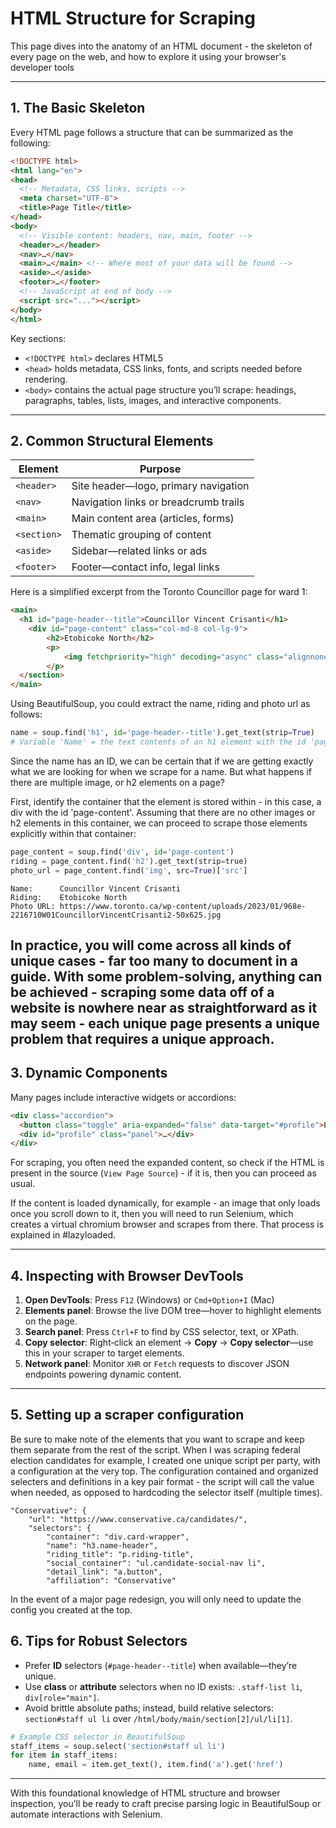 # HTML Structure for Scraping

This page dives into the anatomy of an HTML document - the skeleton of every page on the web, and how to explore it using your browser's developer tools

---

## 1. The Basic Skeleton

Every HTML page follows a structure that can be summarized as the following:

```html
<!DOCTYPE html>
<html lang="en">
<head>
  <!-- Metadata, CSS links, scripts -->
  <meta charset="UTF-8">
  <title>Page Title</title>
</head>
<body>
  <!-- Visible content: headers, nav, main, footer -->
  <header>…</header>
  <nav>…</nav>
  <main>…</main> <!-- Where most of your data will be found -->
  <aside>…</aside>
  <footer>…</footer>
  <!-- JavaScript at end of body -->
  <script src="..."></script>
</body>
</html>
```

Key sections:

- `<!DOCTYPE html>` declares HTML5
- `<head>` holds metadata, CSS links, fonts, and scripts needed before rendering.
- `<body>` contains the actual page structure you’ll scrape: headings, paragraphs, tables, lists, images, and interactive components.

---

## 2. Common Structural Elements

| Element   | Purpose                                  |
|-----------|------------------------------------------|
| `<header>` | Site header—logo, primary navigation    |
| `<nav>`    | Navigation links or breadcrumb trails   |
| `<main>`   | Main content area (articles, forms)     |
| `<section>`| Thematic grouping of content            |
| `<aside>`  | Sidebar—related links or ads            |
| `<footer>` | Footer—contact info, legal links        |

Here is a simplified excerpt from the Toronto Councillor page for ward 1:
```html
<main>
  <h1 id="page-header--title">Councillor Vincent Crisanti</h1>
    <div id="page-content" class="col-md-8 col-lg-9">
        <h2>Etobicoke North</h2>
        <p>
            <img fetchpriority="high" decoding="async" class="alignnone wp-image-744932" src="https://www.toronto.ca/wp-content/uploads/2023/01/968e-2216710W01CouncillorVincentCrisanti2-5 0x625.jpg" alt="Portrait of Councillor Vincent Crisanti" width="250" height="313">
        </p>
  </section>
</main>
```
Using BeautifulSoup, you could extract the name, riding and photo url as follows:

```python
name = soup.find('h1', id='page-header--title').get_text(strip=True)
# Variable 'Name' = the text contents of an h1 element with the id 'page-header--title', with whitespace stripped
```

Since the name has an ID, we can be certain that if we are getting exactly what we are looking for when we scrape for a name. But what happens if there are multiple image, or h2 elements on a page?

First, identify the container that the element is stored within - in this case, a div with the id 'page-content'. Assuming that there are no other images or h2 elements in this container, we can proceed to scrape those elements explicitly within that container:

```python
page_content = soup.find('div', id='page-content')
riding = page_content.find('h2').get_text(strip=true)
photo_url = page_content.find('img', src=True)['src']
```

```stdout
Name:      Councillor Vincent Crisanti
Riding:    Etobicoke North
Photo URL: https://www.toronto.ca/wp-content/uploads/2023/01/968e-2216710W01CouncillorVincentCrisanti2-50x625.jpg
```

In practice, you will come across all kinds of unique cases - far too many to document in a guide. With some problem-solving, anything can be achieved - scraping some data off of a website is nowhere near as straightforward as it may seem - each unique page presents a unique problem that requires a unique approach.
---

## 3. Dynamic Components

Many pages include interactive widgets or accordions:

```html
<div class="accordion">
  <button class="toggle" aria-expanded="false" data-target="#profile">Profile</button>
  <div id="profile" class="panel">…</div>
</div>
```

For scraping, you often need the expanded content, so check if the HTML is present in the source (`View Page Source`) - if it is, then you can proceed as usual.

If the content is loaded dynamically, for example - an image that only loads once you scroll down to it, then you will need to run Selenium, which creates a virtual chromium browser and scrapes from there. That process is explained in #lazyloaded.

---

## 4. Inspecting with Browser DevTools

1. **Open DevTools**: Press `F12` (Windows) or `Cmd+Option+I` (Mac)
2. **Elements panel**: Browse the live DOM tree—hover to highlight elements on the page.
3. **Search panel**: Press `Ctrl+F` to find by CSS selector, text, or XPath.
4. **Copy selector**: Right‑click an element → **Copy** → **Copy selector**—use this in your scraper to target elements.
5. **Network panel**: Monitor `XHR` or `Fetch` requests to discover JSON endpoints powering dynamic content.

---

## 5. Setting up a scraper configuration
Be sure to make note of the elements that you want to scrape and keep them separate from the rest of the script. When I was scraping federal election candidates for example, I created one unique script per party, with a configuration at the very top. The configuration contained and organized selecters and definitions in a key pair format - the script will call the value when needed, as opposed to hardcoding the selector itself (multiple times). 

```
"Conservative": {
    "url": "https://www.conservative.ca/candidates/",
    "selectors": {
        "container": "div.card-wrapper",
        "name": "h3.name-header",
        "riding_title": "p.riding-title",
        "social_container": "ul.candidate-social-nav li",
        "detail_link": "a.button",
        "affiliation": "Conservative"
```
In the event of a major page redesign, you will only need to update the config you created at the top.

## 6. Tips for Robust Selectors

- Prefer **ID** selectors (`#page-header--title`) when available—they’re unique.
- Use **class** or **attribute** selectors when no ID exists: `.staff-list li`, `div[role="main"]`.
- Avoid brittle absolute paths; instead, build relative selectors: `section#staff ul li` over `/html/body/main/section[2]/ul/li[1]`.

```python
# Example CSS selector in BeautifulSoup
staff_items = soup.select('section#staff ul li')
for item in staff_items:
    name, email = item.get_text(), item.find('a').get('href')
```

---

With this foundational knowledge of HTML structure and browser inspection, you’ll be ready to craft precise parsing logic in BeautifulSoup or automate interactions with Selenium.

